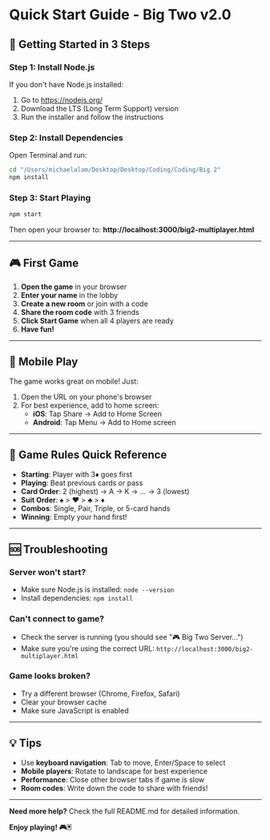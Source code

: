 # Quick Start Guide - Big Two v2.0

## 🚀 Getting Started in 3 Steps

### Step 1: Install Node.js
If you don't have Node.js installed:
1. Go to https://nodejs.org/
2. Download the LTS (Long Term Support) version
3. Run the installer and follow the instructions

### Step 2: Install Dependencies
Open Terminal and run:
```bash
cd "/Users/michaelalam/Desktop/Desktop/Coding/Coding/Big 2"
npm install
```

### Step 3: Start Playing
```bash
npm start
```

Then open your browser to: **http://localhost:3000/big2-multiplayer.html**

---

## 🎮 First Game

1. **Open the game** in your browser
2. **Enter your name** in the lobby
3. **Create a new room** or join with a code
4. **Share the room code** with 3 friends
5. **Click Start Game** when all 4 players are ready
6. **Have fun!**

---

## 📱 Mobile Play

The game works great on mobile! Just:
1. Open the URL on your phone's browser
2. For best experience, add to home screen:
   - **iOS**: Tap Share → Add to Home Screen
   - **Android**: Tap Menu → Add to Home screen

---

## 🎯 Game Rules Quick Reference

- **Starting**: Player with 3♦ goes first
- **Playing**: Beat previous cards or pass
- **Card Order**: 2 (highest) → A → K → ... → 3 (lowest)
- **Suit Order**: ♠ > ♥ > ♣ > ♦
- **Combos**: Single, Pair, Triple, or 5-card hands
- **Winning**: Empty your hand first!

---

## 🆘 Troubleshooting

### Server won't start?
- Make sure Node.js is installed: `node --version`
- Install dependencies: `npm install`

### Can't connect to game?
- Check the server is running (you should see "🎮 Big Two Server...")
- Make sure you're using the correct URL: `http://localhost:3000/big2-multiplayer.html`

### Game looks broken?
- Try a different browser (Chrome, Firefox, Safari)
- Clear your browser cache
- Make sure JavaScript is enabled

---

## 💡 Tips

- Use **keyboard navigation**: Tab to move, Enter/Space to select
- **Mobile players**: Rotate to landscape for best experience
- **Performance**: Close other browser tabs if game is slow
- **Room codes**: Write down the code to share with friends!

---

**Need more help?** Check the full README.md for detailed information.

**Enjoy playing! 🎮🃏**
